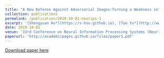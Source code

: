 ```yaml
---
title: "A New Defense Against Adversarial Images:Turning a Weakness into a Strength"
collection: publications
permalink: /publication/2019-10-01-neurips-1
excerpt: '[Shengyuan Hu*](https://s-huu.github.io), [Tao Yu*](http://www.cs.cornell.edu/~tyu/), [Chuan Guo](https://sites.google.com/view/chuanguo), [Weilun Chao](http://www-scf.usc.edu/~weilunc/), [Kilian Q. Weinberger](http://kilian.cs.cornell.edu/index.html)'
date: 2019-10-01
venue: '33rd Conference on Neural Information Processing Systems (NeurIPS 2019)'
paperurl: 'http://academicpages.github.io/files/paper1.pdf'
---
```


[Download paper here](http://academicpages.github.io/files/paper1.pdf)
